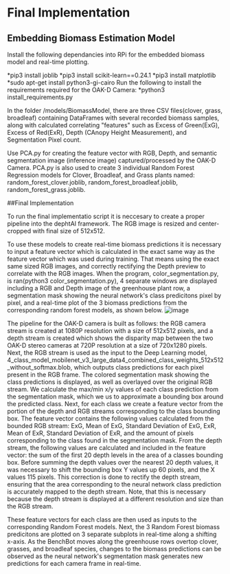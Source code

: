 # Final Implementation

## Embedding Biomass Estimation Model

Install the following dependancies into RPi for the embedded biomass model and real-time plotting. 

*pip3 install joblib
*pip3 install scikit-learn==0.24.1
*pip3 install matplotlib
*sudo apt-get install python3-gi-cairo
Run the following to install the requirements required for the OAK-D Camera: 
*python3 install_requirements.py 

In the folder /models/BiomassModel, there are three CSV files(clover, grass, broadleaf) containing DataFrames with several recorded biomass samples, along with calculated correlating "features" such as Excess of Green(ExG), Excess of Red(ExR), Depth (CAnopy Height Measurement), and Segmentation Pixel count.

Use PCA.py for creating the feature vector with RGB, Depth, and semantic segmentation image (inference image) captured/processed by the OAK-D Camera. PCA.py is also used to create 3 individual Random Forest Regression models for Clover, Broadleaf, and Grass plants named: random_forest_clover.joblib, random_forest_broadleaf.joblib, random_forest_grass.joblib.

##Final Implementation

To run the final implementatio script it is neccesary to create a proper pipeline into the dephtAI framework. The RGB image is resized and center-cropped with final size of 512x512.

To use these models to create real-time biomass predictions it is necessary to input a feature vector which is calculated in the exact same way as the feature vector which was used during training. That means using the exact same sized RGB images, and correctly rectifying the Depth preview to correlate with the RGB images. When the program, color_segmentation.py, is ran(python3 color_segmentation.py), 4 separate windows are displayed including a RGB and Depth image of the greenhouse plant row, a segmentation mask showing the neural network's class predicitons pixel by pixel, and a real-time plot of the 3 biomass predictions from the corresponding random forest models, as shown below. 
![image](https://user-images.githubusercontent.com/70924969/125471205-2f4777a9-cd56-499f-b7a7-1d1df0f764f0.png)

  The pipeline for the OAK-D camera is built as follows: the RGB camera stream is created at 1080P resolution with a size of 512x512 pixels, and a depth stream is created which shows the disparity map between the two OAK-D stereo cameras at 720P resolution at a size of 720x1280 pixels. Next, the RGB stream is used as the input to the Deep Learning model, 4_class_model_mobilenet_v3_large_data4_combined_class_weights_512x512_without_softmax.blob, which outputs class predictions for each pixel present in the RGB frame. The colored segmentation mask showing the class predictions is displayed, as well as overlayed over the original RGB stream. We calculate the max/min x/y values of each class prediction from the segmentation mask, which we us to approximate a bounding box around the predicted class. 
  Next, for each class we create a feature vector from the portion of the depth and RGB streams corresponding to the class bounding box. The feature vector contains the following values calculated from the bounded RGB stream: ExG, Mean of ExG, Standard Deviation of ExG, ExR, Mean of ExR, Standard Deviation of ExR, and the amount of pixels corresponding to the class found in the segmentation mask. From the depth stream, the following values are calculated and included in the feature vector: the sum of the first 20 depth levels in the area of a classes bounding box. Before summing the depth values over the nearest 20 depth values, it was necessary to shift the bounding box Y values up 60 pixels, and the X values 115 pixels. This correction is done to rectify the depth stream, ensuring that the area corresponding to the neural network class prediction is accurately mapped to the depth stream. Note, that this is necessary because the depth stream is displayed at a different resolution and size than the RGB stream. 

  These feature vectors for each class are then used as inputs to the corresponding Random Forest models. Next, the 3 Random Forest biomass predicitons are plotted on 3 separate subplots in real-time along a shifting x-axis. As the BenchBot moves along the greenhouse rows overtop clover, grasses, and broadleaf species, changes to the biomass predictions can be observed as the neural network's segmentation mask generates new predictions for each camera frame in real-time. 
##

